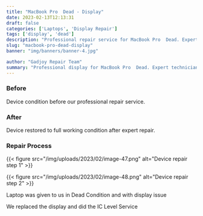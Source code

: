 ```yaml
---
title: "MacBook Pro  Dead - Display"
date: 2023-02-13T12:13:31
draft: false
categories: ['Laptops', 'Display Repair']
tags: ['display', 'dead']
description: "Professional repair service for MacBook Pro  Dead. Expert diagnosis and quality repairs in Bangalore."
slug: "macbook-pro-dead-display"
banner: "img/banners/banner-4.jpg"

author: "Gadjoy Repair Team"
summary: "Professional display for MacBook Pro  Dead. Expert technicians, quality parts, warranty included."
---
```



### Before

Device condition before our professional repair service.

### After

Device restored to full working condition after expert repair.

### Repair Process

{{< figure src="/img/uploads/2023/02/image-47.png" alt="Device repair step 1" >}}

{{< figure src="/img/uploads/2023/02/image-48.png" alt="Device repair step 2" >}}


Laptop was given to us in Dead Condition and with display issue

We replaced the display and did the IC Level Service